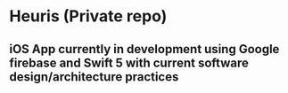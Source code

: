 
# Heuris (Private repo)



## iOS App currently in development using Google firebase and Swift 5 with current software design/architecture practices


